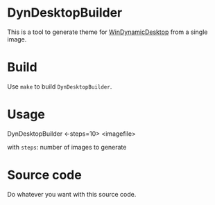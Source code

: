 # DynDesktopBuilder
This is a tool to generate theme for [WinDynamicDesktop](https://github.com/t1m0thyj/WinDynamicDesktop) from a single image.

# Build
Use `make` to build `DynDesktopBuilder`.

# Usage
DynDesktopBuilder \<-steps=10> \<imagefile>

with `steps`: number of images to generate

# Source code
Do whatever you want with this source code.
